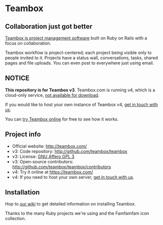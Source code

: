 # Teambox
## Collaboration just got better

[Teambox is project management software][teambox] built on Ruby on Rails with a focus on collaboration.

Teambox workflow is project-centered; each project being visible only to people invited to it.
Projects have a status wall, conversations, tasks, shared pages and file uploads. You can even post
to everywhere just using email.

## NOTICE

**This repository is for Teambox v3**. Teambox.com is running v4, which is a cloud-only service,
[not available for download](http://teambox.com/open-source).

If you would like to host your own instance of Teambox v4, [get in touch with us](mailto:help@teambox.com).


You can [try Teambox online][teambox] for free to see how it works.


Project info
------------

- Official website: <http://teambox.com/>
- v3: Code repository: <http://github.com/teambox/teambox>
- v3: License: [GNU Affero GPL 3][license]
- v3: Open-source contributors: <http://github.com/teambox/teambox/contributors>
- v4: Try it online at <https://teambox.com/>
- v4: If you need to host your own server, [get in touch with us](mailto:help@teambox.com).

Installation
------------

Hop to [our wiki](http://wiki.github.com/teambox/teambox/ "Teambox wiki") to get detailed information on
installing Teambox.

[teambox]: http://teambox.com
[tour]: http://teambox.com/tour
[license]: http://www.gnu.org/licenses/agpl-3.0.html

Thanks to the many Ruby projects we're using and the Famfamfam icon collection.
